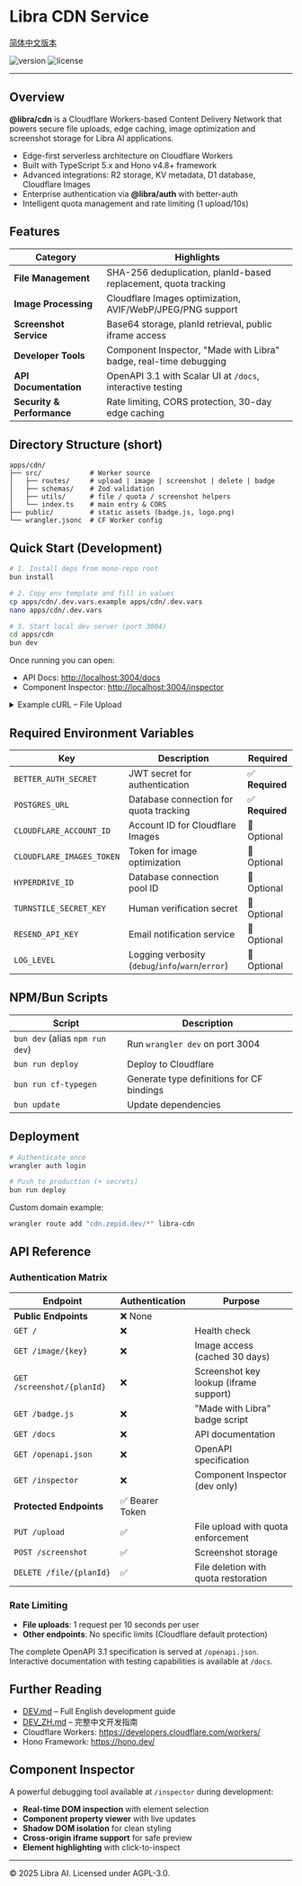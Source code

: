 # Libra CDN Service

[简体中文版本](./README_ZH.md)

![version](https://img.shields.io/badge/version-0.0.0-blue)
![license](https://img.shields.io/badge/license-AGPL--3.0-green)

---

## Overview

**@libra/cdn** is a Cloudflare Workers-based Content Delivery Network that powers secure file uploads, edge caching, image optimization and screenshot storage for Libra AI applications.

* Edge-first serverless architecture on Cloudflare Workers
* Built with TypeScript 5.x and Hono v4.8+ framework
* Advanced integrations: R2 storage, KV metadata, D1 database, Cloudflare Images
* Enterprise authentication via **@libra/auth** with better-auth
* Intelligent quota management and rate limiting (1 upload/10s)

## Features

| Category | Highlights |
|----------|------------|
| **File Management** | SHA-256 deduplication, planId-based replacement, quota tracking |
| **Image Processing** | Cloudflare Images optimization, AVIF/WebP/JPEG/PNG support |
| **Screenshot Service** | Base64 storage, planId retrieval, public iframe access |
| **Developer Tools** | Component Inspector, "Made with Libra" badge, real-time debugging |
| **API Documentation** | OpenAPI 3.1 with Scalar UI at `/docs`, interactive testing |
| **Security & Performance** | Rate limiting, CORS protection, 30-day edge caching |

## Directory Structure (short)

```
apps/cdn/
├── src/            # Worker source
│   ├── routes/     # upload | image | screenshot | delete | badge
│   ├── schemas/    # Zod validation
│   ├── utils/      # file / quota / screenshot helpers
│   └── index.ts    # main entry & CORS
├── public/         # static assets (badge.js, logo.png)
└── wrangler.jsonc  # CF Worker config
```

## Quick Start (Development)

```bash
# 1. Install deps from mono-repo root
bun install

# 2. Copy env template and fill in values
cp apps/cdn/.dev.vars.example apps/cdn/.dev.vars
nano apps/cdn/.dev.vars

# 3. Start local dev server (port 3004)
cd apps/cdn
bun dev
```

Once running you can open:

* API Docs: <http://localhost:3004/docs>
* Component Inspector: <http://localhost:3004/inspector>

<details>
<summary>Example cURL – File Upload</summary>

```bash
curl -X PUT http://localhost:3004/upload \
  -H "Authorization: Bearer YOUR_TOKEN" \
  -F "image=@example.jpg" \
  -F "planId=my_plan"
```

</details>

## Required Environment Variables

| Key | Description | Required |
|-----|-------------|----------|
| `BETTER_AUTH_SECRET` | JWT secret for authentication | ✅ **Required** |
| `POSTGRES_URL` | Database connection for quota tracking | ✅ **Required** |
| `CLOUDFLARE_ACCOUNT_ID` | Account ID for Cloudflare Images | 🔧 Optional |
| `CLOUDFLARE_IMAGES_TOKEN` | Token for image optimization | 🔧 Optional |
| `HYPERDRIVE_ID` | Database connection pool ID | 🔧 Optional |
| `TURNSTILE_SECRET_KEY` | Human verification secret | 🔧 Optional |
| `RESEND_API_KEY` | Email notification service | 🔧 Optional |
| `LOG_LEVEL` | Logging verbosity (`debug`/`info`/`warn`/`error`) | 🔧 Optional |

## NPM/Bun Scripts

| Script | Description |
|--------|-------------|
| `bun dev` (alias `npm run dev`) | Run `wrangler dev` on port 3004 |
| `bun run deploy` | Deploy to Cloudflare |
| `bun run cf-typegen` | Generate type definitions for CF bindings |
| `bun update` | Update dependencies |

## Deployment

```bash
# Authenticate once
wrangler auth login

# Push to production (+ secrets)
bun run deploy
```

Custom domain example:

```bash
wrangler route add "cdn.zepid.dev/*" libra-cdn
```

## API Reference

### Authentication Matrix

| Endpoint | Authentication | Purpose |
|----------|---------------|---------|
| **Public Endpoints** | ❌ None | |
| `GET /` | ❌ | Health check |
| `GET /image/{key}` | ❌ | Image access (cached 30 days) |
| `GET /screenshot/{planId}` | ❌ | Screenshot key lookup (iframe support) |
| `GET /badge.js` | ❌ | "Made with Libra" badge script |
| `GET /docs` | ❌ | API documentation |
| `GET /openapi.json` | ❌ | OpenAPI specification |
| `GET /inspector` | ❌ | Component Inspector (dev only) |
| **Protected Endpoints** | ✅ Bearer Token | |
| `PUT /upload` | ✅ | File upload with quota enforcement |
| `POST /screenshot` | ✅ | Screenshot storage |
| `DELETE /file/{planId}` | ✅ | File deletion with quota restoration |

### Rate Limiting

- **File uploads**: 1 request per 10 seconds per user
- **Other endpoints**: No specific limits (Cloudflare default protection)

The complete OpenAPI 3.1 specification is served at `/openapi.json`. Interactive documentation with testing capabilities is available at `/docs`.

## Further Reading

* [DEV.md](./DEV.md) – Full English development guide
* [DEV_ZH.md](./DEV_ZH.md) – 完整中文开发指南
* Cloudflare Workers: <https://developers.cloudflare.com/workers/>
* Hono Framework: <https://hono.dev/>

## Component Inspector

A powerful debugging tool available at `/inspector` during development:

- **Real-time DOM inspection** with element selection
- **Component property viewer** with live updates
- **Shadow DOM isolation** for clean styling
- **Cross-origin iframe support** for safe preview
- **Element highlighting** with click-to-inspect

---

© 2025 Libra AI. Licensed under AGPL-3.0.
